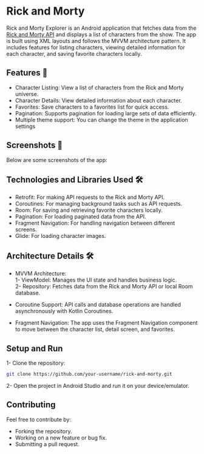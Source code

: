 # Rick and Morty

Rick and Morty Explorer is an Android application that fetches data from the [Rick and Morty API](https://rickandmortyapi.com/) and displays a list of characters from the show. The app is built using XML layouts and follows the MVVM architecture pattern. It includes features for listing characters, viewing detailed information for each character, and saving favorite characters locally.

## Features 🚀
- Character Listing: View a list of characters from the Rick and Morty universe.
- Character Details: View detailed information about each character.
- Favorites: Save characters to a favorites list for quick access.
- Pagination: Supports pagination for loading large sets of data efficiently.
- Multiple theme support: You can change the theme in the application settings

## Screenshots 📱
Below are some screenshots of the app:

## Technologies and Libraries Used 🛠
- Retrofit: For making API requests to the Rick and Morty API.
- Coroutines: For managing background tasks such as API requests.
- Room: For saving and retrieving favorite characters locally.
- Pagination: For loading paginated data from the API.
- Fragment Navigation: For handling navigation between different screens.
- Glide: For loading character images.

## Architecture Details 🛠️

- MVVM Architecture:
  <br>
1- ViewModel: Manages the UI state and handles business logic.
  <br>
2- Repository: Fetches data from the Rick and Morty API or local Room database.
  
- Coroutine Support: API calls and database operations are handled asynchronously with Kotlin Coroutines.
- Fragment Navigation: The app uses the Fragment Navigation component to move between the character list, detail screen, and favorites.

## Setup and Run

1- Clone the repository:
```bash
git clone https://github.com/your-username/rick-and-morty.git
```
2- Open the project in Android Studio and run it on your device/emulator.

## Contributing
Feel free to contribute by:
- Forking the repository.
- Working on a new feature or bug fix.
- Submitting a pull request.

